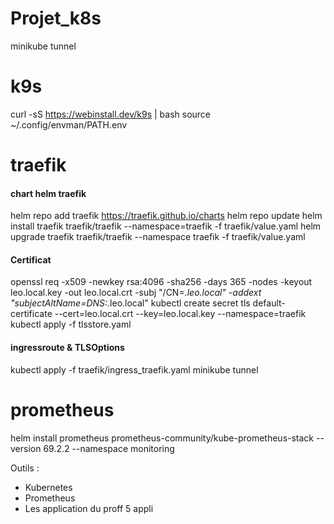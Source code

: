 # Projet_k8s
minikube tunnel

# k9s
curl -sS https://webinstall.dev/k9s | bash
source ~/.config/envman/PATH.env

# traefik
#### chart helm traefik
helm repo add traefik https://traefik.github.io/charts
helm repo update
helm install traefik traefik/traefik --namespace=traefik -f traefik/value.yaml
helm upgrade traefik traefik/traefik --namespace traefik -f traefik/value.yaml
#### Certificat
openssl req -x509 -newkey rsa:4096 -sha256 -days 365 -nodes -keyout leo.local.key -out leo.local.crt -subj "/CN=*.leo.local" -addext "subjectAltName=DNS:*.leo.local"
kubectl create secret tls default-certificate --cert=leo.local.crt --key=leo.local.key --namespace=traefik
kubectl apply -f tlsstore.yaml
#### ingressroute & TLSOptions
kubectl apply -f traefik/ingress_traefik.yaml
minikube tunnel

# prometheus
helm install prometheus prometheus-community/kube-prometheus-stack --version 69.2.2 --namespace monitoring


Outils :
- Kubernetes
- Prometheus
- Les application du proff 5 appli